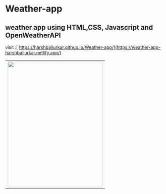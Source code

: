 # Weather-app
## weather app using HTML,CSS, Javascript and OpenWeatherAPI

visit :[ https://harshbailurkar.github.io/Weather-app/](https://weather-app-harshbailurkar.netlify.app/)
<table>
  <tr>
    <td> <img src="https://github.com/Harshbailurkar/Weather-app/assets/113308692/22fca17f-3f23-43e7-adca-ab6fe28b9a12" width=300 height=400>
</td>
  </tr>
</table>
